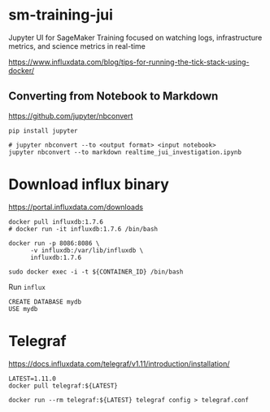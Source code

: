 # sm-training-jui
Jupyter UI for SageMaker Training focused on watching logs, infrastructure metrics, and science metrics in real-time

https://www.influxdata.com/blog/tips-for-running-the-tick-stack-using-docker/

## Converting from Notebook to Markdown

https://github.com/jupyter/nbconvert

```
pip install jupyter

# jupyter nbconvert --to <output format> <input notebook>
jupyter nbconvert --to markdown realtime_jui_investigation.ipynb

```

# Download influx binary

https://portal.influxdata.com/downloads

```
docker pull influxdb:1.7.6
# docker run -it influxdb:1.7.6 /bin/bash

docker run -p 8086:8086 \
      -v influxdb:/var/lib/influxdb \
      influxdb:1.7.6
      
sudo docker exec -i -t ${CONTAINER_ID} /bin/bash
```

Run `influx`

```
CREATE DATABASE mydb
USE mydb
```

# Telegraf

https://docs.influxdata.com/telegraf/v1.11/introduction/installation/

```
LATEST=1.11.0
docker pull telegraf:${LATEST}

docker run --rm telegraf:${LATEST} telegraf config > telegraf.conf
```

